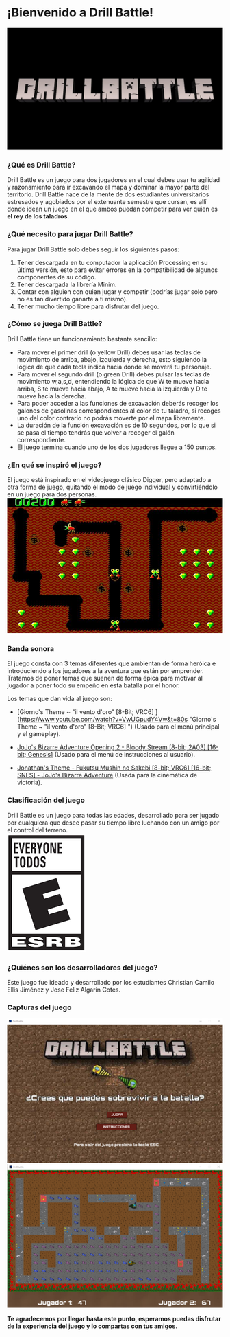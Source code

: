 # ¡Bienvenido a Drill Battle!  
![Portada](https://github.com/Computer-Programming-I-UIS/game-drill-battle/blob/8ceb1f390f2337fe982fbc4b9c3c63d2d370e511/Imagenes/WhatsApp%20Image%202021-10-07%20at%209.23.24%20PM.jpeg)
### ¿Qué es Drill Battle?
Drill Battle es un juego para dos jugadores en el cual debes usar tu agilidad y razonamiento para ir excavando el mapa y dominar la mayor parte del territorio. Drill Battle nace de la mente de dos estudiantes universitarios estresados y agobiados por el extenuante semestre que cursan, es allí donde idean un juego en el que ambos puedan competir para ver quien es **el rey de los taladros**.
### ¿Qué necesito para jugar Drill Battle?
Para jugar Drill Battle solo debes seguir los siguientes pasos:
1.  Tener descargada en tu computador la aplicación Processing en su última versión, esto para evitar errores en la compatibilidad de algunos componentes de su código.
2. Tener descargada la librería Minim.
3. Contar con alguien con quien jugar y competir (podrías jugar solo pero no es tan divertido ganarte a ti mismo).
4. Tener mucho tiempo libre para disfrutar del juego.

### ¿Cómo se juega Drill Battle?
Drill Battle tiene un funcionamiento bastante sencillo:
- Para mover el primer drill (o yellow Drill) debes usar las teclas de movimiento de arriba, abajo, izquierda y derecha, esto siguiendo la lógica de que cada tecla indica hacia donde se moverá tu personaje.
- Para mover el segundo drill (o green Drill) debes pulsar las teclas de movimiento w,a,s,d, entendiendo la lógica de que W te mueve hacia arriba, S te mueve hacia abajo, A te mueve hacia la izquierda y D te mueve hacia la derecha.
- Para poder acceder a las funciones de excavación deberás recoger los galones de gasolinas correspondientes al color de tu taladro, si recoges uno del color contrario no podrás moverte por el mapa libremente.
- La duración de la función excavación es de 10 segundos, por lo que si se pasa el tiempo tendrás que volver a recoger el galón correspondiente.
- El juego termina cuando uno de los dos jugadores llegue a 150 puntos.

### ¿En qué se inspiró el juego?
El juego está inspirado en el videojuego clásico Digger, pero adaptado a otra forma de juego, quitando el modo de juego individual y convirtiéndolo en un juego para dos personas.    
![Digger](https://github.com/Computer-Programming-I-UIS/game-drill-battle/blob/8ceb1f390f2337fe982fbc4b9c3c63d2d370e511/Imagenes/Digger.jpg)

### Banda sonora
El juego consta con 3 temas diferentes que ambientan de forma heróica e introduciendo a los jugadores a la aventura que están por emprender. Tratamos de poner temas que suenen de forma épica para motivar al jugador a poner todo su empeño en esta batalla por el honor.

Los temas que dan vida al juego son:
- [Giorno's Theme ~ "il vento d'oro" [8-Bit; VRC6] ](https://www.youtube.com/watch?v=VwUGpudY4Vw&t=80s "Giorno's Theme ~ "il vento d'oro" [8-Bit; VRC6] ") (Usado para el menú principal y el gameplay).

- [JoJo's Bizarre Adventure Opening 2 - Bloody Stream [8-bit; 2A03] [16-bit; Genesis]](https://www.youtube.com/watch?v=8R-gALZveUQ&list=PLcIZDcuuu7Rxtr-uHU8229o4hLSs9jcI6&index=4 "JoJo's Bizarre Adventure Opening 2 - Bloody Stream [8-bit; 2A03] [16-bit; Genesis]") (Usado para el menú de instrucciones al usuario).

- [Jonathan's Theme - Fukutsu Mushin no Sakebi [8-bit; VRC6] [16-bit; SNES] - JoJo's Bizarre Adventure](https://www.youtube.com/watch?v=_gGJIbENt6U&t=9s "Jonathan's Theme - Fukutsu Mushin no Sakebi [8-bit; VRC6] [16-bit; SNES] - JoJo's Bizarre Adventure") (Usada para la cinemática de victoria).

### Clasificación del juego
Drill Battle es un juego para todas las edades, desarrollado para ser jugado por cualquiera que desee pasar su tiempo libre luchando con un amigo por el control del terreno.  
![Clasificacion](https://github.com/Computer-Programming-I-UIS/game-drill-battle/blob/8ceb1f390f2337fe982fbc4b9c3c63d2d370e511/Imagenes/descarga.png)

### ¿Quiénes son los desarrolladores del juego?
Este juego fue ideado y desarrollado por los estudiantes Christian Camilo Ellis Jiménez y Jose Feliz Algarín Cotes.

### Capturas del juego  
![Inicio](https://github.com/Computer-Programming-I-UIS/game-drill-battle/blob/8ceb1f390f2337fe982fbc4b9c3c63d2d370e511/Imagenes/Captura%20de%20pantalla%202021-10-07%20231753.png)  
![ingame](https://github.com/Computer-Programming-I-UIS/game-drill-battle/blob/8ceb1f390f2337fe982fbc4b9c3c63d2d370e511/Imagenes/Captura%20de%20pantalla%202021-10-07%20232047.png)  

 **Te agradecemos por llegar hasta este punto, esperamos puedas disfrutar de la experiencia del juego y lo compartas con tus amigos.**


